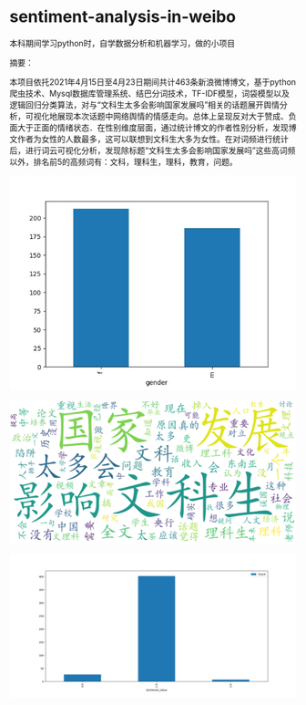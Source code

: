 # sentiment-analysis-in-weibo
本科期间学习python时，自学数据分析和机器学习，做的小项目

摘要：

本项目依托2021年4月15日至4月23日期间共计463条新浪微博博文，基于python爬虫技术、Mysql数据库管理系统、结巴分词技术，TF-IDF模型，词袋模型以及逻辑回归分类算法，对与“文科生太多会影响国家发展吗”相关的话题展开舆情分析，可视化地展现本次话题中网络舆情的情感走向。总体上呈现反对大于赞成、负面大于正面的情绪状态．在性别维度层面，通过统计博文的作者性别分析，发现博文作者为女性的人数最多，这可以联想到文科生大多为女性。在对词频进行统计后，进行词云可视化分析，发现除标题“文科生太多会影响国家发展吗”这些高词频以外，排名前5的高频词有：文科，理科生，理科，教育，问题。

![](gender.jpg)

![](wordcloud.PNG)

![](sentiment.jpg)

